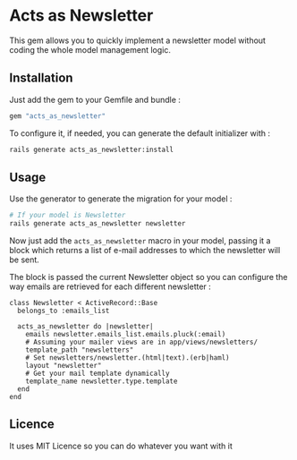 # Acts as Newsletter

This gem allows you to quickly implement a newsletter model without coding the
whole model management logic.

## Installation

Just add the gem to your Gemfile and bundle :

```ruby
gem "acts_as_newsletter"
```

To configure it, if needed, you can generate the default initializer with :

```bash
rails generate acts_as_newsletter:install
```

## Usage

Use the generator to generate the migration for your model :

```bash
# If your model is Newsletter
rails generate acts_as_newsletter newsletter
```

Now just add the `acts_as_newsletter` macro in your model, passing it a block
which returns a list of e-mail addresses to which the newsletter will be sent.

The block is passed the current Newsletter object so you can configure the way
emails are retrieved for each different newsletter :

```
class Newsletter < ActiveRecord::Base
  belongs_to :emails_list

  acts_as_newsletter do |newsletter|
    emails newsletter.emails_list.emails.pluck(:email)
    # Assuming your mailer views are in app/views/newsletters/
    template_path "newsletters"
    # Set newsletters/newsletter.(html|text).(erb|haml)
    layout "newsletter"
    # Get your mail template dynamically
    template_name newsletter.type.template
  end
end
```

## Licence

It uses MIT Licence so you can do whatever you want with it

